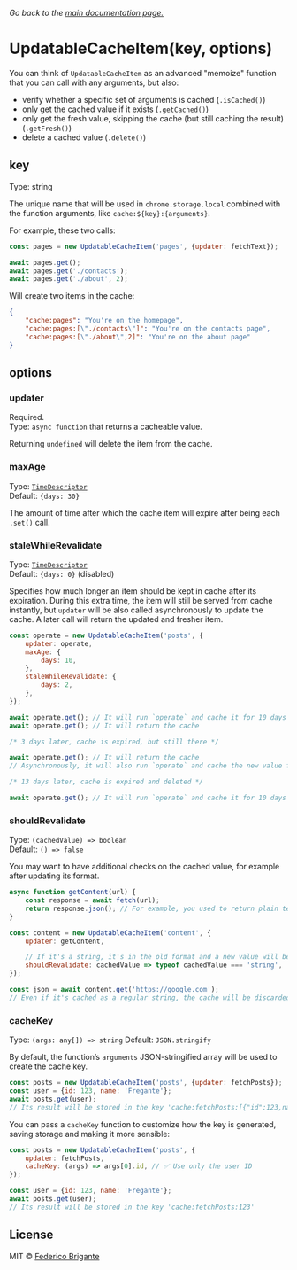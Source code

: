 _Go back to the [main documentation page.](../readme.md#api)_

# UpdatableCacheItem(key, options)

You can think of `UpdatableCacheItem` as an advanced "memoize" function that you can call with any arguments, but also:

- verify whether a specific set of arguments is cached (`.isCached()`)
- only get the cached value if it exists (`.getCached()`)
- only get the fresh value, skipping the cache (but still caching the result) (`.getFresh()`)
- delete a cached value (`.delete()`)

## key

Type: string

The unique name that will be used in `chrome.storage.local` combined with the function arguments, like `cache:${key}:{arguments}`.

For example, these two calls:

```js
const pages = new UpdatableCacheItem('pages', {updater: fetchText});

await pages.get();
await pages.get('./contacts');
await pages.get('./about', 2);
```

Will create two items in the cache:

```json
{
	"cache:pages": "You're on the homepage",
	"cache:pages:[\"./contacts\"]": "You're on the contacts page",
	"cache:pages:[\"./about\",2]": "You're on the about page"
}
```

## options

### updater

Required. <br>
Type: `async function` that returns a cacheable value.

Returning `undefined` will delete the item from the cache.

### maxAge

Type: [`TimeDescriptor`](https://github.com/sindresorhus/to-milliseconds#input)<br>
Default: `{days: 30}`

The amount of time after which the cache item will expire after being each `.set()` call.

### staleWhileRevalidate

Type: [`TimeDescriptor`](https://github.com/sindresorhus/to-milliseconds#input)<br>
Default: `{days: 0}` (disabled)

Specifies how much longer an item should be kept in cache after its expiration. During this extra time, the item will still be served from cache instantly, but `updater` will be also called asynchronously to update the cache. A later call will return the updated and fresher item.

```js
const operate = new UpdatableCacheItem('posts', {
	updater: operate,
	maxAge: {
		days: 10,
	},
	staleWhileRevalidate: {
		days: 2,
	},
});

await operate.get(); // It will run `operate` and cache it for 10 days
await operate.get(); // It will return the cache

/* 3 days later, cache is expired, but still there */

await operate.get(); // It will return the cache
// Asynchronously, it will also run `operate` and cache the new value for 10 more days

/* 13 days later, cache is expired and deleted */

await operate.get(); // It will run `operate` and cache it for 10 days
```

### shouldRevalidate

Type: `(cachedValue) => boolean`<br>
Default: `() => false`

You may want to have additional checks on the cached value, for example after updating its format.

```js
async function getContent(url) {
	const response = await fetch(url);
	return response.json(); // For example, you used to return plain text, now you return a JSON object
}

const content = new UpdatableCacheItem('content', {
	updater: getContent,

	// If it's a string, it's in the old format and a new value will be fetched and cached
	shouldRevalidate: cachedValue => typeof cachedValue === 'string',
});

const json = await content.get('https://google.com');
// Even if it's cached as a regular string, the cache will be discarded and `getContent` will be called again
```

### cacheKey

Type: `(args: any[]) => string`
Default: `JSON.stringify`

By default, the function’s `arguments` JSON-stringified array will be used to create the cache key.

```js
const posts = new UpdatableCacheItem('posts', {updater: fetchPosts});
const user = {id: 123, name: 'Fregante'};
await posts.get(user);
// Its result will be stored in the key 'cache:fetchPosts:[{"id":123,name:"Fregante"}]'
```

You can pass a `cacheKey` function to customize how the key is generated, saving storage and making it more sensible:

```js
const posts = new UpdatableCacheItem('posts', {
	updater: fetchPosts,
	cacheKey: (args) => args[0].id, // ✅ Use only the user ID
});

const user = {id: 123, name: 'Fregante'};
await posts.get(user);
// Its result will be stored in the key 'cache:fetchPosts:123'
```

## License

MIT © [Federico Brigante](https://fregante.com)

